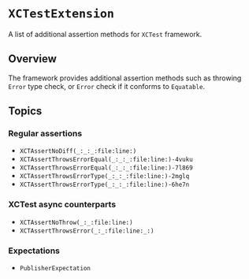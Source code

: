 # ``XCTestExtension``

A list of additional assertion methods for `XCTest` framework.

## Overview

The framework provides additional assertion methods such as throwing `Error` type check, or `Error` check if it conforms to `Equatable`.

## Topics

### Regular assertions

- ``XCTAssertNoDiff(_:_:_:file:line:)``
- ``XCTAssertThrowsErrorEqual(_:_:_:file:line:)-4vuku``
- ``XCTAssertThrowsErrorEqual(_:_:_:file:line:)-7l869``
- ``XCTAssertThrowsErrorType(_:_:_:file:line:)-2mglq``
- ``XCTAssertThrowsErrorType(_:_:_:file:line:)-6he7n``

### XCTest async counterparts

- ``XCTAssertNoThrow(_:_:file:line:)``
- ``XCTAssertThrowsError(_:_:file:line:_:)``

### Expectations

- ``PublisherExpectation``
